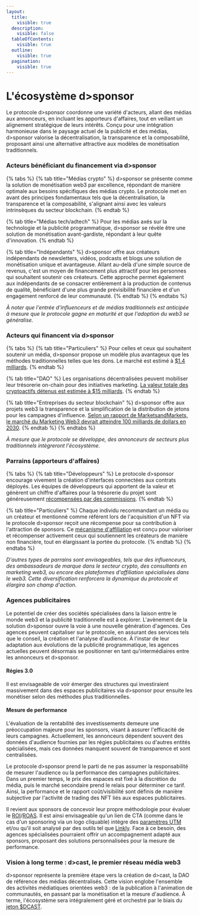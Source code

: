 ```yaml
---
layout:
  title:
    visible: true
  description:
    visible: false
  tableOfContents:
    visible: true
  outline:
    visible: true
  pagination:
    visible: true
---
```


# L'écosystème d>sponsor

Le protocole d>sponsor coordonne une variété d'acteurs, allant des médias aux annonceurs, en incluant les apporteurs d'affaires, tout en veillant un alignement stratégique de leurs intérêts. Conçu pour une intégration harmonieuse dans le paysage actuel de la publicité et des médias, d>sponsor valorise la décentralisation, la transparence et la composabilité, proposant ainsi une alternative attractive aux modèles de monétisation traditionnels.

### **Acteurs bénéficiant du financement via d>sponsor**

{% tabs %}
{% tab title="Médias crypto" %}
d>sponsor se présente comme la solution de monétisation web3 par excellence, répondant de manière optimale aux besoins spécifiques des médias crypto. Le protocole met en avant des principes fondamentaux tels que la décentralisation, la transparence et la composabilité, s'alignant ainsi avec les valeurs intrinsèques du secteur blockchain.
{% endtab %}

{% tab title="Médias tech/adtech" %}
Pour les médias axés sur la technologie et la publicité programmatique, d>sponsor se révèle être une solution de monétisation avant-gardiste, répondant à leur quête d'innovation.
{% endtab %}

{% tab title="Indépendants" %}
d>sponsor offre aux créateurs indépendants de newsletters, vidéos, podcasts et blogs une solution de monétisation unique et avantageuse. Allant au-delà d'une simple source de revenus, c'est un moyen de financement plus attractif pour les personnes qui souhaitent soutenir ces créateurs. Cette approche permet également aux indépendants de se consacrer entièrement à la production de contenus de qualité, bénéficiant d'une plus grande prévisibilité financière et d'un engagement renforcé de leur communauté.
{% endtab %}
{% endtabs %}

_À noter que l'entrée d'influenceurs et de médias traditionnels est anticipée à mesure que le protocole gagne en maturité et que l'adoption du web3 se généralise._

### **Acteurs qui financent via d>sponsor**

{% tabs %}
{% tab title="Particuliers" %}
Pour celles et ceux qui souhaitent soutenir un média, d>sponsor propose un modèle plus avantageux que les méthodes traditionnelles telles que les dons. Le marché est estimé à [ $1.4 milliards](https://www.statista.com/statistics/1078273/global-crowdfunding-market-size/).
{% endtab %}

{% tab title="DAO" %}
Les organisations décentralisées peuvent mobiliser leur trésorerie on-chain pour des initiatives marketing. [La valeur totale des cryptoactifs détenus est estimée à $15 milliards](https://deepdao.io/organizations).
{% endtab %}

{% tab title="Entreprises du secteur blockchain" %}
d>sponsor offre aux projets web3 la transparence et la simplification de la distribution de jetons pour les campagnes d'influence. [Selon un rapport de MarketsandMarkets, le marché du Marketing Web3 devrait atteindre 100 milliards de dollars en 2030](https://coinbound.io/web3-marketing-stats/).&#x20;
{% endtab %}
{% endtabs %}

_À mesure que le protocole se développe, des annonceurs de secteurs plus traditionnels intègreront l'écosystème._

### Parrains (apporteurs d'affaires)

{% tabs %}
{% tab title="Développeurs" %}
Le protocole d>sponsor encourage vivement la création d'interfaces connectées aux contrats déployés. Les équipes de développeurs qui apportent de la valeur et génèrent un chiffre d'affaires pour la trésorerie du projet sont généreusement [récompensées par des commissions](broken-reference).
{% endtab %}

{% tab title="Particuliers" %}
Chaque individu recommandant un média ou un créateur et mentionné comme référent lors de l'acquisition d'un NFT via le protocole d>sponsor reçoit une récompense pour sa contribution à l'attraction de sponsors. Ce [mécanisme d'affiliation](broken-reference) est conçu pour valoriser et récompenser activement ceux qui soutiennent les créateurs de manière non financière, tout en élargissant la portée du protocole.
{% endtab %}
{% endtabs %}

_D'autres types de parrains sont envisageables, tels que des influenceurs, des ambassadeurs de marque dans le secteur crypto, des consultants en marketing web3, ou encore des plateformes d'affiliation spécialisées dans le web3. Cette diversification renforcera la dynamique du protocole et élargira son champ d'action._

### Agences publicitaires

Le potentiel de créer des sociétés spécialisées dans la liaison entre le monde web3 et la publicité traditionnelle est à explorer. L'avènement de la solution d>sponsor ouvre la voie à une nouvelle génération d'agences. Ces agences peuvent capitaliser sur le protocole, en assurant des services tels que le conseil, la création et l'analyse d'audience. À l'instar de leur adaptation aux évolutions de la publicité programmatique, les agences actuelles peuvent désormais se positionner en tant qu'intermédiaires entre les annonceurs et d>sponsor.

#### Régies 3.0

Il est envisageable de voir émerger des structures qui investiraient massivement dans des espaces publicitaires via d>sponsor pour ensuite les monétiser selon des méthodes plus traditionnelles.&#x20;

#### Mesure de performance

L'évaluation de la rentabilité des investissements demeure une préoccupation majeure pour les sponsors, visant à assurer l'efficacité de leurs campagnes. Actuellement, les annonceurs dépendent souvent des données d'audience fournies par les régies publicitaires ou d'autres entités spécialisées, mais ces données manquent souvent de transparence et sont centralisées.

Le protocole d>sponsor prend le parti de ne pas assumer la responsabilité de mesurer l'audience ou la performance des campagnes publicitaires. Dans un premier temps, le prix des espaces est fixé à la discrétion du média, puis le marché secondaire prend le relais pour déterminer ce tarif. Ainsi, la performance et le rapport coût/visibilité sont définis de manière subjective par l'activité de trading des NFT liés aux espaces publicitaires.

Il revient aux sponsors de concevoir leur propre méthodologie pour évaluer le [ROI](https://www.definitions-marketing.com/definition/roi/)/[ROAS](https://www.definitions-marketing.com/definition/roas/). Il est ainsi envisageable qu'un lien de CTA (comme dans le cas d'un sponsoring via un logo cliquable) intègre des [paramètres UTM](https://fr.wikipedia.org/wiki/Param%C3%A8tres\_UTM) et/ou qu'il soit analysé par des outils tel que [Linkly](https://linklyhq.com/). Face à ce besoin, des agences spécialisées pourraient offrir un accompagnement adapté aux sponsors, proposant des solutions personnalisées pour la mesure de performance.

### Vision à long terme : d>cast, le premier réseau média web3

d>sponsor représente la première étape vers la création de d>cast, la DAO de référence des médias décentralisés. Cette vision englobe l'ensemble des activités médiatiques orientées web3 : de la publication à l'animation de communautés, en passant par la monétisation et la mesure d'audience. À terme, l'écosystème sera intégralement géré et orchestré par le biais du [jeton $DCAST](../modele-economique/le-jeton-dcast/).

